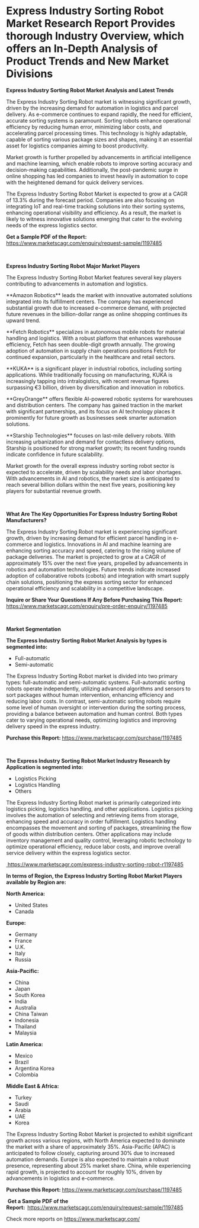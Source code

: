 <p><h1>Express Industry Sorting Robot Market Research Report Provides thorough Industry Overview, which offers an In-Depth Analysis of Product Trends and New Market Divisions</h1></p><p><strong>Express Industry Sorting Robot Market Analysis and Latest Trends</strong></p>
<p><p>The Express Industry Sorting Robot market is witnessing significant growth, driven by the increasing demand for automation in logistics and parcel delivery. As e-commerce continues to expand rapidly, the need for efficient, accurate sorting systems is paramount. Sorting robots enhance operational efficiency by reducing human error, minimizing labor costs, and accelerating parcel processing times. This technology is highly adaptable, capable of sorting various package sizes and shapes, making it an essential asset for logistics companies aiming to boost productivity.</p><p>Market growth is further propelled by advancements in artificial intelligence and machine learning, which enable robots to improve sorting accuracy and decision-making capabilities. Additionally, the post-pandemic surge in online shopping has led companies to invest heavily in automation to cope with the heightened demand for quick delivery services.</p><p>The Express Industry Sorting Robot Market is expected to grow at a CAGR of 13.3% during the forecast period. Companies are also focusing on integrating IoT and real-time tracking solutions into their sorting systems, enhancing operational visibility and efficiency. As a result, the market is likely to witness innovative solutions emerging that cater to the evolving needs of the express logistics sector.</p></p>
<p><strong>Get a Sample PDF of the Report:&nbsp;</strong> <a href="https://www.marketscagr.com/enquiry/request-sample/1197485?utm_campaign=2095&utm_medium=2&utm_source=Github&utm_content=ia&utm_term=28022025&utm_id=express-industry-sorting-robot">https://www.marketscagr.com/enquiry/request-sample/1197485</a></p>
<p>&nbsp;</p>
<p><strong>Express Industry Sorting Robot Major Market Players</strong></p>
<p><p>The Express Industry Sorting Robot Market features several key players contributing to advancements in automation and logistics. </p><p>**Amazon Robotics** leads the market with innovative automated solutions integrated into its fulfillment centers. The company has experienced substantial growth due to increased e-commerce demand, with projected future revenues in the billion-dollar range as online shopping continues its upward trend.</p><p>**Fetch Robotics** specializes in autonomous mobile robots for material handling and logistics. With a robust platform that enhances warehouse efficiency, Fetch has seen double-digit growth annually. The growing adoption of automation in supply chain operations positions Fetch for continued expansion, particularly in the healthcare and retail sectors.</p><p>**KUKA** is a significant player in industrial robotics, including sorting applications. While traditionally focusing on manufacturing, KUKA is increasingly tapping into intralogistics, with recent revenue figures surpassing €3 billion, driven by diversification and innovation in robotics.</p><p>**GreyOrange** offers flexible AI-powered robotic systems for warehouses and distribution centers. The company has gained traction in the market with significant partnerships, and its focus on AI technology places it prominently for future growth as businesses seek smarter automation solutions.</p><p>**Starship Technologies** focuses on last-mile delivery robots. With increasing urbanization and demand for contactless delivery options, Starship is positioned for strong market growth; its recent funding rounds indicate confidence in future scalability.</p><p>Market growth for the overall express industry sorting robot sector is expected to accelerate, driven by scalability needs and labor shortages. With advancements in AI and robotics, the market size is anticipated to reach several billion dollars within the next five years, positioning key players for substantial revenue growth.</p></p>
<p>&nbsp;</p>
<p><strong>What Are The Key Opportunities For Express Industry Sorting Robot Manufacturers?</strong></p>
<p><p>The Express Industry Sorting Robot market is experiencing significant growth, driven by increasing demand for efficient parcel handling in e-commerce and logistics. Innovations in AI and machine learning are enhancing sorting accuracy and speed, catering to the rising volume of package deliveries. The market is projected to grow at a CAGR of approximately 15% over the next five years, propelled by advancements in robotics and automation technologies. Future trends indicate increased adoption of collaborative robots (cobots) and integration with smart supply chain solutions, positioning the express sorting sector for enhanced operational efficiency and scalability in a competitive landscape.</p></p>
<p><strong>Inquire or Share Your Questions If Any Before Purchasing This Report:</strong> <a href="https://www.marketscagr.com/enquiry/pre-order-enquiry/1197485?utm_campaign=2095&utm_medium=2&utm_source=Github&utm_content=ia&utm_term=28022025&utm_id=express-industry-sorting-robot">https://www.marketscagr.com/enquiry/pre-order-enquiry/1197485</a></p>
<p>&nbsp;</p>
<p><strong>Market Segmentation</strong></p>
<p><strong>The Express Industry Sorting Robot Market Analysis by types is segmented into:</strong></p>
<p><ul><li>Full-automatic</li><li>Semi-automatic</li></ul></p>
<p><p>The Express Industry Sorting Robot market is divided into two primary types: full-automatic and semi-automatic systems. Full-automatic sorting robots operate independently, utilizing advanced algorithms and sensors to sort packages without human intervention, enhancing efficiency and reducing labor costs. In contrast, semi-automatic sorting robots require some level of human oversight or intervention during the sorting process, providing a balance between automation and human control. Both types cater to varying operational needs, optimizing logistics and improving delivery speed in the express industry.</p></p>
<p><strong>Purchase this Report:&nbsp;</strong><a href="https://www.marketscagr.com/purchase/1197485?utm_campaign=2095&utm_medium=2&utm_source=Github&utm_content=ia&utm_term=28022025&utm_id=express-industry-sorting-robot">https://www.marketscagr.com/purchase/1197485</a></p>
<p>&nbsp;</p>
<p><strong>The Express Industry Sorting Robot Market Industry Research by Application is segmented into:</strong></p>
<p><ul><li>Logistics Picking</li><li>Logistics Handling</li><li>Others</li></ul></p>
<p><p>The Express Industry Sorting Robot market is primarily categorized into logistics picking, logistics handling, and other applications. Logistics picking involves the automation of selecting and retrieving items from storage, enhancing speed and accuracy in order fulfillment. Logistics handling encompasses the movement and sorting of packages, streamlining the flow of goods within distribution centers. Other applications may include inventory management and quality control, leveraging robotic technology to optimize operational efficiency, reduce labor costs, and improve overall service delivery within the express logistics sector.</p></p>
<p><a href="https://www.marketscagr.com/express-industry-sorting-robot-r1197485?utm_campaign=2095&utm_medium=2&utm_source=Github&utm_content=ia&utm_term=28022025&utm_id=express-industry-sorting-robot">&nbsp;https://www.marketscagr.com/express-industry-sorting-robot-r1197485</a></p>
<p><strong>In terms of Region, the Express Industry Sorting Robot Market Players available by Region are:</strong></p>
<p>
    <p> <strong> North America: </strong>
        <ul>
            <li>United States</li>
            <li>Canada</li>
        </ul>
        </p> 
    <p> <strong> Europe: </strong>
        <ul>
            <li>Germany</li>
            <li>France</li>
            <li>U.K.</li>
            <li>Italy</li>
            <li>Russia</li>
        </ul>
        </p> 
    <p> <strong> Asia-Pacific: </strong>
        <ul>
            <li>China</li>
            <li>Japan</li>
            <li>South Korea</li>
            <li>India</li>
            <li>Australia</li>
            <li>China Taiwan</li>
            <li>Indonesia</li>
            <li>Thailand</li>
            <li>Malaysia</li>
        </ul>
        </p> 
    <p> <strong> Latin America: </strong>
        <ul>
            <li>Mexico</li>
            <li>Brazil</li>
            <li>Argentina Korea</li>
            <li>Colombia</li>
        </ul>
        </p> 
    <p> <strong> Middle East & Africa: </strong>
        <ul>
            <li>Turkey</li>
            <li>Saudi</li>
            <li>Arabia</li>
            <li>UAE</li>
            <li>Korea</li>
        </ul>
    </p>
    </p>
<p><p>The Express Industry Sorting Robot Market is projected to exhibit significant growth across various regions, with North America expected to dominate the market with a share of approximately 35%. Asia-Pacific (APAC) is anticipated to follow closely, capturing around 30% due to increased automation demands. Europe is also expected to maintain a robust presence, representing about 25% market share. China, while experiencing rapid growth, is projected to account for roughly 10%, driven by advancements in logistics and e-commerce.</p></p>
<p><strong>Purchase this Report: </strong><a href="https://www.marketscagr.com/purchase/1197485?utm_campaign=2095&utm_medium=2&utm_source=Github&utm_content=ia&utm_term=28022025&utm_id=express-industry-sorting-robot">https://www.marketscagr.com/purchase/1197485</a></p>
<p>&nbsp;<strong>Get a Sample PDF of the Report:&nbsp;&nbsp;</strong><a href="https://www.marketscagr.com/enquiry/request-sample/1197485?utm_campaign=2095&utm_medium=2&utm_source=Github&utm_content=ia&utm_term=28022025&utm_id=express-industry-sorting-robot">https://www.marketscagr.com/enquiry/request-sample/1197485</a></p>
<p><strong></strong></p>
<p>Check more reports on <a href="https://www.marketscagr.com/?utm_campaign=2095&utm_medium=2&utm_source=Github&utm_content=ia&utm_term=28022025&utm_id=express-industry-sorting-robot">https://www.marketscagr.com/</a></p>